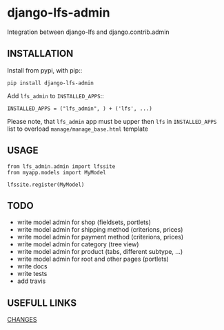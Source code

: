django-lfs-admin
================

Integration between django-lfs and django.contrib.admin

INSTALLATION
------------

Install from pypi, with pip::

    pip install django-lfs-admin

Add ``lfs_admin`` to ``INSTALLED_APPS``::

    INSTALLED_APPS = ("lfs_admin", ) + ('lfs', ...)
    
Please note, that ``lfs_admin`` app must be upper
then ``lfs`` in ``INSTALLED_APPS`` list
to overload ``manage/manage_base.html`` template


USAGE
-----

    from lfs_admin.admin import lfssite
    from myapp.models import MyModel

    lfssite.register(MyModel)


TODO
----

* write model admin for shop (fieldsets, portlets)
* write model admin for shipping method (criterions, prices)
* write model admin for payment method (criterions, prices)
* write model admin for category (tree view)
* write model admin for product (tabs, different subtype, ...)
* write model admin for root and other pages (portlets)
* write docs
* write tests
* add travis

USEFULL LINKS
---------------

[CHANGES](CHANGELOG.rst)
